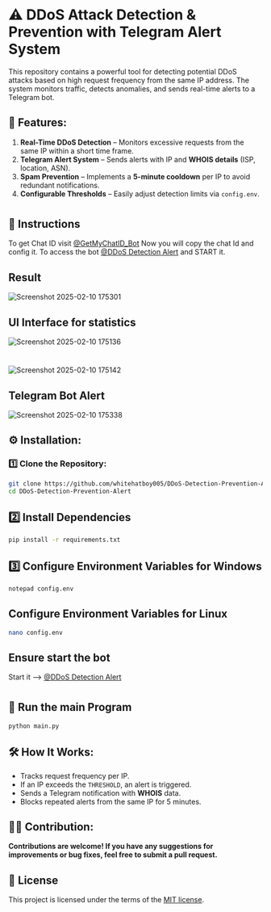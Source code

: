 # ⚠️ DDoS Attack Detection & Prevention with Telegram Alert System

This repository contains a powerful tool for detecting potential DDoS attacks based on high request frequency from the same IP address. The system monitors traffic, detects anomalies, and sends real-time alerts to a Telegram bot.

## 🚀 Features:
1. **Real-Time DDoS Detection** – Monitors excessive requests from the same IP within a short time frame.
2. **Telegram Alert System** – Sends alerts with IP and **WHOIS details** (ISP, location, ASN).
3. **Spam Prevention** – Implements a **5-minute cooldown** per IP to avoid redundant notifications.
4. **Configurable Thresholds** – Easily adjust detection limits via `config.env`.
#
## 📌 Instructions
To get Chat ID visit [@GetMyChatID_Bot](https://t.me/GetMyChatID_Bot) Now you will copy the chat Id and config it.
To access the bot [@DDoS Detection Alert](http://t.me/DDoS_Detect_Alertbot) and START it.

## Result
![Screenshot 2025-02-10 175301](https://github.com/user-attachments/assets/45a6a5f2-dc8c-4a64-bcee-ec07ab29ccbb)
## UI Interface for statistics
![Screenshot 2025-02-10 175136](https://github.com/user-attachments/assets/c305e8eb-de3d-43ff-b064-6158bdcb5b7a)
#
![Screenshot 2025-02-10 175142](https://github.com/user-attachments/assets/ee06c15f-3be7-448d-bea3-75424b892728)
## Telegram Bot Alert
![Screenshot 2025-02-10 175338](https://github.com/user-attachments/assets/63a5b09f-2cf4-4568-95b3-19b6706a7b30)

## ⚙️ Installation:
### 1️⃣ Clone the Repository:
```bash
git clone https://github.com/whitehatboy005/DDoS-Detection-Prevention-Alert.git
cd DDoS-Detection-Prevention-Alert
```
## 2️⃣ Install Dependencies
```bash
pip install -r requirements.txt
```
## 3️⃣ Configure Environment Variables for Windows
```bash
notepad config.env
```
## Configure Environment Variables for Linux
```bash
nano config.env
```
## Ensure start the bot
Start it --> [@DDoS Detection Alert](http://t.me/DDoS_Detect_Alertbot)
#
## 🚀 Run the main Program
```bash
python main.py
```
## 🛠️ How It Works:
- Tracks request frequency per IP.
- If an IP exceeds the `THRESHOLD`, an alert is triggered.
- Sends a Telegram notification with **WHOIS** data.
- Blocks repeated alerts from the same IP for 5 minutes.

## 👨‍💻 Contribution:
**Contributions are welcome! If you have any suggestions for improvements or bug fixes, feel free to submit a pull request.**

## 📝 License
This project is licensed under the terms of the [MIT license](LICENSE.md).
